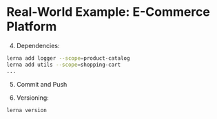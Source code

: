 
# Real-World Example: E-Commerce Platform

4. Dependencies:
```bash
lerna add logger --scope=product-catalog
lerna add utils --scope=shopping-cart
...
```
5. Commit and Push

6. Versioning:
```bash
lerna version
```
